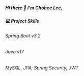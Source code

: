 ##### Hi there 👋 I'm Chohee Lee,

##### 💻 Project Skills
###### Spring Boot v3.2
###### Java v17
###### MySQL, JPA, Spring Security, JWT


